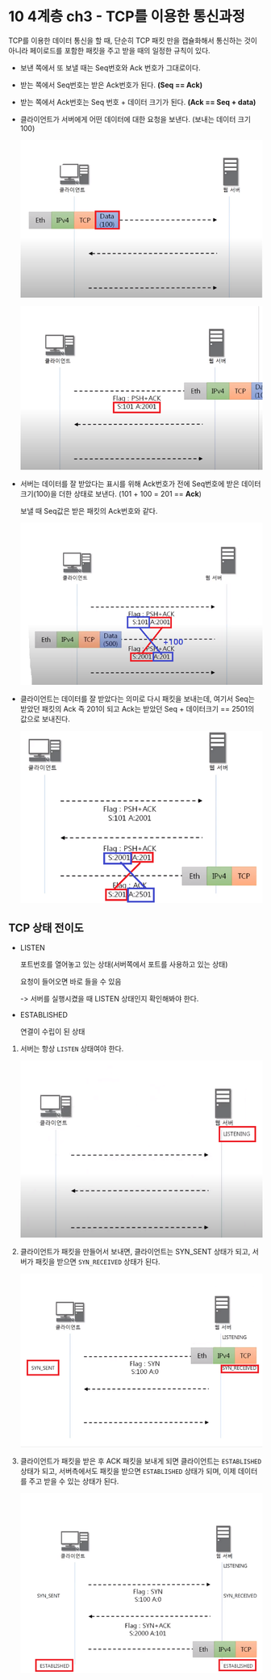 # 10 4계층 ch3 - TCP를 이용한 통신과정

TCP를 이용한 데이터 통신을 할 때, 단순히 TCP 패킷 만을 캡슐화해서 통신하는 것이 아니라 페이로드를 포함한 패킷을 주고 받을 때의 일정한 규칙이 있다.

- 보낸 쪽에서 또 보낼 때는 Seq번호와 Ack 번호가 그대로이다.
- 받는 쪽에서 Seq번호는 받은 Ack번호가 된다. **(Seq == Ack)**
- 받는 쪽에서 Ack번호는 Seq 번호 + 데이터 크기가 된다. **(Ack == Seq + data)**





- 클라이언트가 서버에게 어떤 데이터에 대한 요청을 보낸다. (보내는 데이터 크기 100)

  ![1](img/TCP%20%EB%8D%B0%EC%9D%B4%ED%84%B0%ED%86%B5%EC%8B%A0/1.png)

  ![2](img/TCP%20%EB%8D%B0%EC%9D%B4%ED%84%B0%ED%86%B5%EC%8B%A0/2.png)

- 서버는 데이터를 잘 받았다는 표시를 위해 Ack번호가 전에 Seq번호에 받은 데이터 크기(100)을 더한 상태로 보낸다. (101 + 100 = 201 == **Ack**)

  보낼 때 Seq값은 받은 패킷의 Ack번호와 같다.

  ![3](img/TCP%20%EB%8D%B0%EC%9D%B4%ED%84%B0%ED%86%B5%EC%8B%A0/3.png)

  

- 클라이언트는 데이터를 잘 받았다는 의미로 다시 패킷을 보내는데, 여기서 Seq는 받았던 패킷의 Ack 즉 201이 되고 Ack는 받았던 Seq + 데이터크기 == 2501의 값으로 보내진다.

  ![4](img/TCP%20%EB%8D%B0%EC%9D%B4%ED%84%B0%ED%86%B5%EC%8B%A0/4.png)

  



## TCP 상태 전이도

- LISTEN

  포트번호를 열어놓고 있는 상태(서버쪽에서 포트를 사용하고 있는 상태)

  요청이 들어오면 바로 들을 수 있음

  -> 서버를 실행시켰을 때 LISTEN 상태인지 확인해봐야 한다.

- ESTABLISHED

  연결이 수립이 된 상태



1. 서버는 항상 `LISTEN` 상태여야 한다.

   ![TCP상태 1](img/TCP%20%EB%8D%B0%EC%9D%B4%ED%84%B0%ED%86%B5%EC%8B%A0/TCP%EC%83%81%ED%83%9C%201.png)

2. 클라이언트가 패킷을 만들어서 보내면, 클라이언트는 SYN_SENT 상태가 되고, 서버가 패킷을 받으면 `SYN_RECEIVED` 상태가 된다.

   ![TCP상태 2](img/TCP%20%EB%8D%B0%EC%9D%B4%ED%84%B0%ED%86%B5%EC%8B%A0/TCP%EC%83%81%ED%83%9C%202.png)

3. 클라이언트가 패킷을 받은 후 ACK 패킷을 보내게 되면 클라이언트는 `ESTABLISHED`상태가 되고, 서버측에서도 패킷을 받으면 `ESTABLISHED` 상태가 되며, 이제 데이터를 주고 받을 수 있는 상태가 된다.

   ![TCP상태 5](img/TCP%20%EB%8D%B0%EC%9D%B4%ED%84%B0%ED%86%B5%EC%8B%A0/TCP%EC%83%81%ED%83%9C%205.png)

